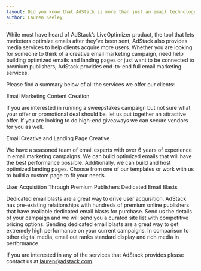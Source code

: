 ```yaml
---
layout: Did you know that AdStack is more than just an email technology company? We provide media services too!
author: Lauren Keeley
---
```


While most have heard of AdStack’s LiveOptimizer product, the tool that lets marketers optimize emails after they’ve been sent, AdStack also provides media services to help clients acquire more users. Whether you are looking for someone to think of a creative email marketing campaign, need help building optimized emails and landing pages or just want to be connected to premium publishers; AdStack provides end-to-end full email marketing services. 

Please find a summary below of all the services we offer our clients:

Email Marketing Content Creation

If you are interested in running a sweepstakes campaign but not sure what your offer or promotional deal should be, let us put together an attractive offer. If you are looking to do high-end giveaways we can secure vendors for you as well.

Email Creative and Landing Page Creative 

We have a seasoned team of email experts with over 6 years of experience in email marketing campaigns. We can build optimized emails that will have the best performance possible. Additionally, we can build and host optimized landing pages. Choose from one of our templates or work with us to build a custom page to fit your needs. 

User Acquisition Through Premium Publishers Dedicated Email Blasts

Dedicated email blasts are a great way to drive user acquisition. AdStack has pre-existing relationships with hundreds of premium online publishers that have available dedicated email blasts for purchase. Send us the details of your campaign and we will send you a curated site list with competitive pricing options.  Sending dedicated email blasts are a great way to get extremely high performance on your current campaigns. In comparison to other digital media, email out ranks standard display and rich media in performance. 

If you are interested in any of the services that AdStack provides please contact us at lauren@adstack.com. 

